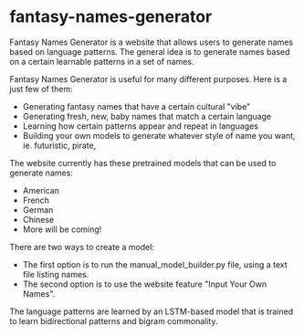 # fantasy-names-generator
Fantasy Names Generator is a website that allows users to generate names based on language patterns.
The general idea is to generate names based on a certain learnable patterns in a set of names.  

Fantasy Names Generator is useful for many different purposes. Here is a just few of them:
* Generating fantasy names that have a certain cultural "vibe"
* Generating fresh, new, baby names that match a certain language
* Learning how certain patterns appear and repeat in languages 
* Building your own models to generate whatever style of name you want, ie. futuristic, pirate, 

The website currently has these pretrained models that can be used to generate names:
* American
* French
* German
* Chinese
* More will be coming!

There are two ways to create a model:
* The first option is to run the manual_model_builder.py file, using a text file listing names.  
* The second option is to use the website feature "Input Your Own Names".

The language patterns are learned by an LSTM-based model that is trained to learn bidirectional patterns and bigram commonality. 


